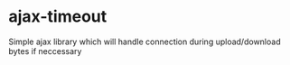 # ajax-timeout
Simple ajax library which will handle connection during upload/download bytes if neccessary
